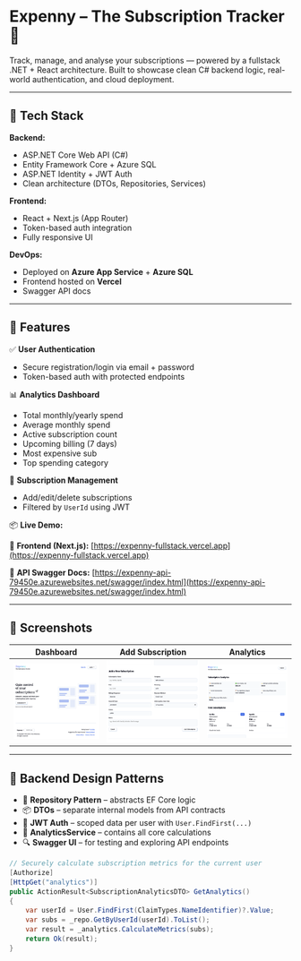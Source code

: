 # Expenny – The Subscription Tracker 💸

Track, manage, and analyse your subscriptions — powered by a fullstack .NET + React architecture.
Built to showcase clean C# backend logic, real-world authentication, and cloud deployment.

---

## 🧰 Tech Stack

**Backend:**
- ASP.NET Core Web API (C#)
- Entity Framework Core + Azure SQL
- ASP.NET Identity + JWT Auth
- Clean architecture (DTOs, Repositories, Services)

**Frontend:**
- React + Next.js (App Router)
- Token-based auth integration
- Fully responsive UI

**DevOps:**
- Deployed on **Azure App Service** + **Azure SQL**
- Frontend hosted on **Vercel**
- Swagger API docs

---

## 🔐 Features

✅ **User Authentication**
- Secure registration/login via email + password
- Token-based auth with protected endpoints

📊 **Analytics Dashboard**
- Total monthly/yearly spend
- Average monthly spend
- Active subscription count
- Upcoming billing (7 days)
- Most expensive sub
- Top spending category

📁 **Subscription Management**
- Add/edit/delete subscriptions
- Filtered by `UserId` using JWT



📦 **Live Demo:**

🧪 **Frontend (Next.js):**
[https://expenny-fullstack.vercel.app](https://expenny-fullstack.vercel.app)

📘 **API Swagger Docs:**
[https://expenny-api-79450e.azurewebsites.net/swagger/index.html](https://expenny-api-79450e.azurewebsites.net/swagger/index.html)

---

## 📸 Screenshots

| Dashboard | Add Subscription | Analytics |
|----------|------------------|-----------|
| ![Homepage](./screenshots/homepage.png) | ![Add Subscription](./screenshots/add-subscription.png) | ![Analytics](./screenshots/analytics.png) |

---

## 🧠 Backend Design Patterns

- 🔄 **Repository Pattern** – abstracts EF Core logic
- 📦 **DTOs** – separate internal models from API contracts
- 🔐 **JWT Auth** – scoped data per user with `User.FindFirst(...)`
- 🧠 **AnalyticsService** – contains all core calculations
- 🔍 **Swagger UI** – for testing and exploring API endpoints

```csharp
// Securely calculate subscription metrics for the current user
[Authorize]
[HttpGet("analytics")]
public ActionResult<SubscriptionAnalyticsDTO> GetAnalytics()
{
    var userId = User.FindFirst(ClaimTypes.NameIdentifier)?.Value;
    var subs = _repo.GetByUserId(userId).ToList();
    var result = _analytics.CalculateMetrics(subs);
    return Ok(result);
}
